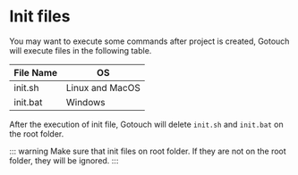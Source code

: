 # Init files

You may want to execute some commands after project is created, Gotouch will execute files in the following table.

| File Name | OS |   
|---------|---|
| init.sh | Linux and MacOS|   
| init.bat|  Windows|

After the execution of init file, Gotouch will delete `init.sh` and `init.bat` on the root folder.

::: warning Make sure that init files on root folder. If they are not on the root folder, they will be ignored.
:::